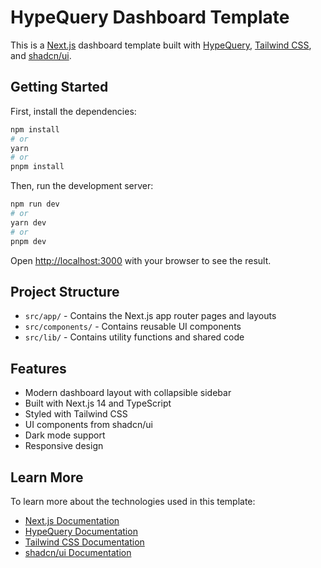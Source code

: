 # HypeQuery Dashboard Template

This is a [Next.js](https://nextjs.org/) dashboard template built with [HypeQuery](https://hypequery.com), [Tailwind CSS](https://tailwindcss.com/), and [shadcn/ui](https://ui.shadcn.com/).

## Getting Started

First, install the dependencies:

```bash
npm install
# or
yarn
# or
pnpm install
```

Then, run the development server:

```bash
npm run dev
# or
yarn dev
# or
pnpm dev
```

Open [http://localhost:3000](http://localhost:3000) with your browser to see the result.

## Project Structure

- `src/app/` - Contains the Next.js app router pages and layouts
- `src/components/` - Contains reusable UI components
- `src/lib/` - Contains utility functions and shared code

## Features

- Modern dashboard layout with collapsible sidebar
- Built with Next.js 14 and TypeScript
- Styled with Tailwind CSS
- UI components from shadcn/ui
- Dark mode support
- Responsive design

## Learn More

To learn more about the technologies used in this template:

- [Next.js Documentation](https://nextjs.org/docs)
- [HypeQuery Documentation](https://hypequery.com/docs)
- [Tailwind CSS Documentation](https://tailwindcss.com/docs)
- [shadcn/ui Documentation](https://ui.shadcn.com) 